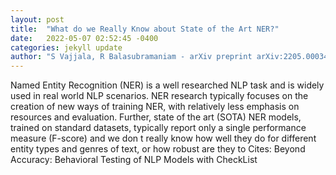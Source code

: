 ```yaml
---
layout: post
title:  "What do we Really Know about State of the Art NER?"
date:   2022-05-07 02:52:45 -0400
categories: jekyll update
author: "S Vajjala, R Balasubramaniam - arXiv preprint arXiv:2205.00034, 2022"
---
```

Named Entity Recognition (NER) is a well researched NLP task and is widely used in real world NLP scenarios. NER research typically focuses on the creation of new ways of training NER, with relatively less emphasis on resources and evaluation. Further, state of the art (SOTA) NER models, trained on standard datasets, typically report only a single performance measure (F-score) and we don t really know how well they do for different entity types and genres of text, or how robust are they to Cites: Beyond Accuracy: Behavioral Testing of NLP Models with CheckList